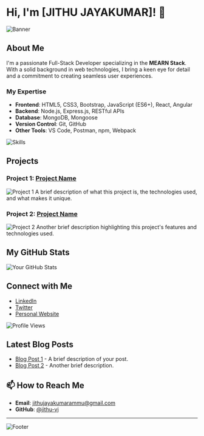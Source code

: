 # Hi, I'm [JITHU JAYAKUMAR]! 👋

![Banner](https://your-image-url/banner.png)

## About Me

I'm a passionate Full-Stack Developer specializing in the **MEARN Stack**. With a solid background in web technologies, I bring a keen eye for detail and a commitment to creating seamless user experiences.

### My Expertise

- **Frontend**: HTML5, CSS3, Bootstrap, JavaScript (ES6+), React, Angular
- **Backend**: Node.js, Express.js, RESTful APIs
- **Database**: MongoDB, Mongoose
- **Version Control**: Git, GitHub
- **Other Tools**: VS Code, Postman, npm, Webpack

![Skills](https://your-image-url/skills.png)

## Projects

### Project 1: [Project Name](https://github.com/your-profile/project-1)
![Project 1](https://your-image-url/project1.png)
A brief description of what this project is, the technologies used, and what makes it unique.

### Project 2: [Project Name](https://github.com/your-profile/project-2)
![Project 2](https://your-image-url/project2.png)
Another brief description highlighting this project's features and technologies used.

## My GitHub Stats

![Your GitHub Stats](https://github-readme-stats.vercel.app/api?username=your-github-username&show_icons=true&theme=radical)

## Connect with Me

- [LinkedIn](https://linkedin.com/in/your-linkedin-username)
- [Twitter](https://twitter.com/your-twitter-username)
- [Personal Website](https://yourwebsite.com)

![Profile Views](https://komarev.com/ghpvc/?username=your-github-username&color=blueviolet&style=flat-square)

## Latest Blog Posts

- [Blog Post 1](https://your-blog-link.com/post-1) - A brief description of your post.
- [Blog Post 2](https://your-blog-link.com/post-2) - Another brief description.

## 📫 How to Reach Me

- **Email**: [jithujayakumarammu@gmail.com](mailto:your-email@example.com)
- **GitHub**: [@jithu-vj](https://github.com/jithu-vj)

---

![Footer](https://your-image-url/footer.png)
